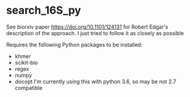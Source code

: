 # search_16S_py
See biorxiv paper https://doi.org/10.1101/124131 for Robert Edgar's description of the approach. I just tried to follow it as closely as possible

Requires the following Python packages to be installed:
- khmer
- scikit-bio
- regex
- numpy
- docopt
I'm currently using this with python 3.6, so may be not 2.7 compatible
